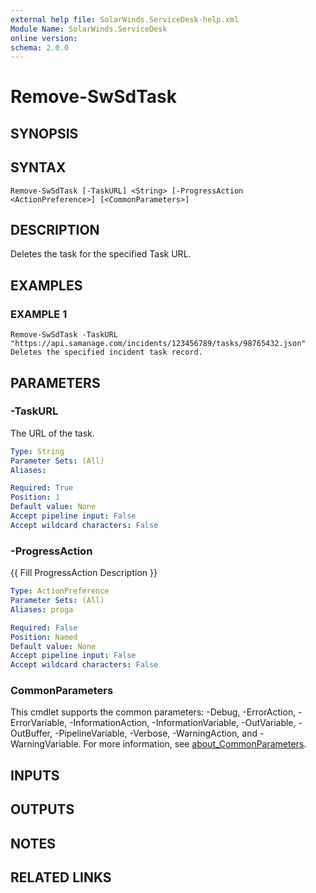 ```yaml
---
external help file: SolarWinds.ServiceDesk-help.xml
Module Name: SolarWinds.ServiceDesk
online version:
schema: 2.0.0
---
```


# Remove-SwSdTask

## SYNOPSIS

## SYNTAX

```
Remove-SwSdTask [-TaskURL] <String> [-ProgressAction <ActionPreference>] [<CommonParameters>]
```

## DESCRIPTION
Deletes the task for the specified Task URL.

## EXAMPLES

### EXAMPLE 1
```
Remove-SwSdTask -TaskURL "https://api.samanage.com/incidents/123456789/tasks/98765432.json"
Deletes the specified incident task record.
```

## PARAMETERS

### -TaskURL
The URL of the task.

```yaml
Type: String
Parameter Sets: (All)
Aliases:

Required: True
Position: 1
Default value: None
Accept pipeline input: False
Accept wildcard characters: False
```

### -ProgressAction
{{ Fill ProgressAction Description }}

```yaml
Type: ActionPreference
Parameter Sets: (All)
Aliases: proga

Required: False
Position: Named
Default value: None
Accept pipeline input: False
Accept wildcard characters: False
```

### CommonParameters
This cmdlet supports the common parameters: -Debug, -ErrorAction, -ErrorVariable, -InformationAction, -InformationVariable, -OutVariable, -OutBuffer, -PipelineVariable, -Verbose, -WarningAction, and -WarningVariable. For more information, see [about_CommonParameters](http://go.microsoft.com/fwlink/?LinkID=113216).

## INPUTS

## OUTPUTS

## NOTES

## RELATED LINKS
